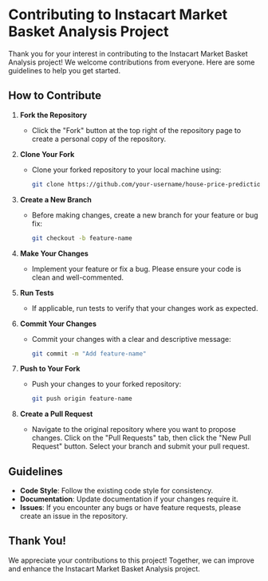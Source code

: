 # Contributing to Instacart Market Basket Analysis Project

Thank you for your interest in contributing to the Instacart Market Basket Analysis project! We welcome contributions from everyone. Here are some guidelines to help you get started.

## How to Contribute

1. **Fork the Repository**
   - Click the "Fork" button at the top right of the repository page to create a personal copy of the repository.

2. **Clone Your Fork**
   - Clone your forked repository to your local machine using:
     ```bash
     git clone https://github.com/your-username/house-price-prediction.git
     ```

3. **Create a New Branch**
   - Before making changes, create a new branch for your feature or bug fix:
     ```bash
     git checkout -b feature-name
     ```

4. **Make Your Changes**
   - Implement your feature or fix a bug. Please ensure your code is clean and well-commented.

5. **Run Tests**
   - If applicable, run tests to verify that your changes work as expected.

6. **Commit Your Changes**
   - Commit your changes with a clear and descriptive message:
     ```bash
     git commit -m "Add feature-name"
     ```

7. **Push to Your Fork**
   - Push your changes to your forked repository:
     ```bash
     git push origin feature-name
     ```

8. **Create a Pull Request**
   - Navigate to the original repository where you want to propose changes. Click on the "Pull Requests" tab, then click the "New Pull Request" button. Select your branch and submit your pull request.

## Guidelines

- **Code Style**: Follow the existing code style for consistency.
- **Documentation**: Update documentation if your changes require it.
- **Issues**: If you encounter any bugs or have feature requests, please create an issue in the repository.

## Thank You!

We appreciate your contributions to this project! Together, we can improve and enhance the Instacart Market Basket Analysis project.
